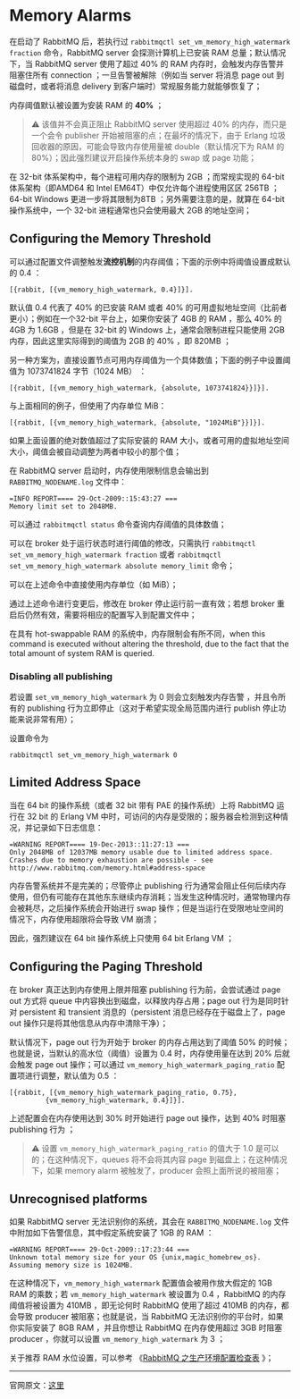 
# Memory Alarms

在启动了 RabbitMQ 后，若执行过 `rabbitmqctl set_vm_memory_high_watermark fraction` 命令，RabbitMQ server 会探测计算机上已安装 RAM 总量；默认情况下，当 RabbitMQ server 使用了超过 40% 的 RAM 内存时，会触发内存告警并阻塞住所有 connection ；一旦告警被解除（例如当 server 将消息 page out 到磁盘时，或者将消息 delivery 到客户端时）常规服务能力就能够恢复了；

内存阈值默认被设置为安装 RAM 的 **40%** ；

> ⚠️ 该值并不会真正阻止 RabbitMQ server 使用超过 40% 的内存，而只是一个会令 publisher 开始被阻塞的点；在最坏的情况下，由于 Erlang 垃圾回收器的原因，可能会导致内存使用量被 double（默认情况下为 RAM 的 80%）；因此强烈建议开启操作系统本身的 swap 或 page 功能；

在 32-bit 体系架构中，每个进程可用内存的限制为 2GB ；而常规实现的 64-bit 体系架构（即AMD64 和 Intel EM64T）中仅允许每个进程使用区区 256TB ；64-bit Windows 更进一步将其限制为8TB ；另外需要注意的是，就算在 64-bit 操作系统中，一个 32-bit 进程通常也只会使用最大 2GB 的地址空间；

## Configuring the Memory Threshold

可以通过配置文件调整触发**流控机制**的内存阈值；下面的示例中将阈值设置成默认的 0.4 ：

```shell
[{rabbit, [{vm_memory_high_watermark, 0.4}]}].
```

默认值 0.4 代表了 40% 的已安装 RAM 或者 40% 的可用虚拟地址空间（比前者更小）；例如在一个32-bit 平台上，如果你安装了 4GB 的 RAM ，那么 40% 的 4GB 为 1.6GB ，但是在 32-bit 的 Windows 上，通常会限制进程只能使用 2GB 内存，因此这里实际得到的阈值为 2GB 的 40% ，即 820MB ；

另一种方案为，直接设置节点可用内存阈值为一个具体数值；下面的例子中设置阈值为 1073741824 字节（1024 MB） ：

```shell
[{rabbit, [{vm_memory_high_watermark, {absolute, 1073741824}}]}].
```

与上面相同的例子，但使用了内存单位 MiB：

```shell
[{rabbit, [{vm_memory_high_watermark, {absolute, "1024MiB"}}]}].
```

如果上面设置的绝对数值超过了实际安装的 RAM 大小，或者可用的虚拟地址空间大小，阈值会被自动调整为两者中较小的那个值；

在 RabbitMQ server 启动时，内存使用限制信息会输出到 `RABBITMQ_NODENAME.log` 文件中：

```shell
=INFO REPORT==== 29-Oct-2009::15:43:27 ===
Memory limit set to 2048MB.
```

可以通过 `rabbitmqctl status` 命令查询内存阈值的具体数值；

可以在 broker 处于运行状态时进行阈值的修改，只需执行 `rabbitmqctl set_vm_memory_high_watermark fraction` 或者 `rabbitmqctl set_vm_memory_high_watermark absolute memory_limit` 命令；

可以在上述命令中直接使用内存单位（如 MiB）；

通过上述命令进行变更后，修改在 broker 停止运行前一直有效；若想 broker 重启后仍然有效，需要将相应的配置写入到配置文件中；

在具有 hot-swappable RAM 的系统中，内存限制会有所不同，when this command is executed without altering the threshold, due to the fact that the total amount of system RAM is queried.

### Disabling all publishing

若设置 `set_vm_memory_high_watermark` 为 0 则会立刻触发内存告警 ，并且令所有的 publishing 行为立即停止（这对于希望实现全局范围内进行 publish 停止功能来说非常有用）；

设置命令为
```shell
rabbitmqctl set_vm_memory_high_watermark 0
```

## Limited Address Space

当在 64 bit 的操作系统（或者 32 bit 带有 PAE 的操作系统）上将 RabbitMQ 运行在 32 bit 的 Erlang VM 中时，可访问的内存是受限的；服务器会检测到这种情况，并记录如下日志信息：

```shell
=WARNING REPORT==== 19-Dec-2013::11:27:13 ===
Only 2048MB of 12037MB memory usable due to limited address space.
Crashes due to memory exhaustion are possible - see
http://www.rabbitmq.com/memory.html#address-space
```

内存告警系统并不是完美的；尽管停止 publishing 行为通常会阻止任何后续内存使用，但仍有可能存在其他东东继续内存消耗；当发生这种情况时，通常物理内存会被耗尽，之后操作系统会开始进行 swap 操作；但是当运行在受限地址空间的情况下，内存使用超限将会导致 VM 崩溃；

因此，强烈建议在  64 bit 操作系统上只使用 64 bit Erlang VM ；


## Configuring the Paging Threshold

在 broker 真正达到内存使用上限并阻塞 publishing 行为前，会尝试通过 page out 方式将 queue 中内容换出到磁盘，以释放内存占用；page out 行为是同时针对 persistent 和 transient 消息的（persistent 消息已经存在于磁盘上了，page out 操作只是将其他信息从内存中清除干净）；

默认情况下，page out 行为开始于 broker 的内存占用达到了阈值 50% 的时候；也就是说，当默认的高水位（阈值）设置为 0.4 时，内存使用量在达到 20% 后就会触发 page out 操作；可以通过 `vm_memory_high_watermark_paging_ratio` 配置项进行调整，默认值为 0.5 ：

```shell
[{rabbit, [{vm_memory_high_watermark_paging_ratio, 0.75},
         {vm_memory_high_watermark, 0.4}]}].
```

上述配置会在内存使用达到 30% 时开始进行 page out 操作，达到 40% 时阻塞 publishing 行为 ；

> ⚠️ 设置 `vm_memory_high_watermark_paging_ratio` 的值大于 1.0 是可以的；在这种情况下，queues 将不会将其内容 page 到磁盘上；在这种情况下，如果 memory alarm 被触发了，producer  会照上面所说的被阻塞；

## Unrecognised platforms

如果 RabbitMQ server 无法识别你的系统，其会在 `RABBITMQ_NODENAME.log` 文件中附加如下告警信息，其中假定系统安装了 1GB 的 RAM ：

```shell
=WARNING REPORT==== 29-Oct-2009::17:23:44 ===
Unknown total memory size for your OS {unix,magic_homebrew_os}. Assuming memory size is 1024MB.
```

在这种情况下，`vm_memory_high_watermark` 配置值会被用作放大假定的 1GB RAM 的乘数；若 `vm_memory_high_watermark` 被设置为 0.4 ，RabbitMQ 的内存阈值将被设置为 410MB ，即无论何时 RabbitMQ 使用了超过 410MB 的内存，都会导致 producer 被阻塞；也就是说，当 RabbitMQ 无法识别你的平台时，如果你实际安装了 8GB RAM ，并且你想让 RabbitMQ 在内存使用超过 3GB 时阻塞 producer ，你就可以设置 `vm_memory_high_watermark` 为 3 ；

关于推荐 RAM 水位设置，可以参考 《[RabbitMQ 之生产环境配置检查表](https://github.com/moooofly/MarkSomethingDown/blob/master/RabbitMQ/RabbitMQ%20%E4%B9%8B%E7%94%9F%E4%BA%A7%E7%8E%AF%E5%A2%83%E9%85%8D%E7%BD%AE%E6%A3%80%E6%9F%A5%E8%A1%A8.md) 》；


----------

官网原文：[这里](http://www.rabbitmq.com/memory.html)